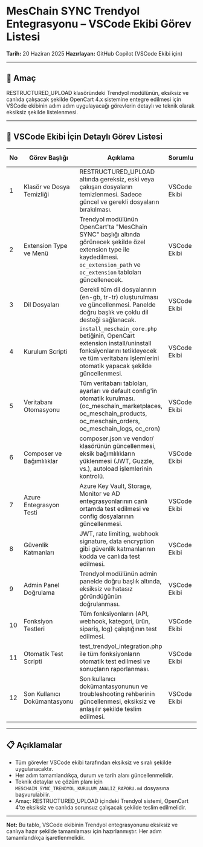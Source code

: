 # MesChain SYNC Trendyol Entegrasyonu – VSCode Ekibi Görev Listesi

**Tarih:** 20 Haziran 2025
**Hazırlayan:** GitHub Copilot (VSCode Ekibi için)

---

## 🎯 Amaç

RESTRUCTURED_UPLOAD klasöründeki Trendyol modülünün, eksiksiz ve canlıda çalışacak şekilde OpenCart 4.x sistemine entegre edilmesi için VSCode ekibinin adım adım uygulayacağı görevlerin detaylı ve teknik olarak eksiksiz şekilde listelenmesi.

---

## 📝 VSCode Ekibi İçin Detaylı Görev Listesi

| No | Görev Başlığı | Açıklama | Sorumlu | Durum | Tamamlanma Tarihi |
|----|---------------|----------|---------|-------|-------------------|
| 1  | Klasör ve Dosya Temizliği | RESTRUCTURED_UPLOAD altında gereksiz, eski veya çakışan dosyaların temizlenmesi. Sadece güncel ve gerekli dosyaların bırakılması. | VSCode Ekibi | ⬜ |  |
| 2  | Extension Type ve Menü | Trendyol modülünün OpenCart'ta "MesChain SYNC" başlığı altında görünecek şekilde özel extension type ile kaydedilmesi. `oc_extension_path` ve `oc_extension` tabloları güncellenecek. | VSCode Ekibi | ⬜ |  |
| 3  | Dil Dosyaları | Gerekli tüm dil dosyalarının (en-gb, tr-tr) oluşturulması ve güncellenmesi. Panelde doğru başlık ve çoklu dil desteği sağlanacak. | VSCode Ekibi | ⬜ |  |
| 4  | Kurulum Scripti | `install_meschain_core.php` betiğinin, OpenCart extension install/uninstall fonksiyonlarını tetikleyecek ve tüm veritabanı işlemlerini otomatik yapacak şekilde güncellenmesi. | VSCode Ekibi | ⬜ |  |
| 5  | Veritabanı Otomasyonu | Tüm veritabanı tabloları, ayarları ve default config'in otomatik kurulması. (oc_meschain_marketplaces, oc_meschain_products, oc_meschain_orders, oc_meschain_logs, oc_cron) | VSCode Ekibi | ⬜ |  |
| 6  | Composer ve Bağımlılıklar | composer.json ve vendor/ klasörünün güncellenmesi, eksik bağımlılıkların yüklenmesi (JWT, Guzzle, vs.), autoload işlemlerinin kontrolü. | VSCode Ekibi | ⬜ |  |
| 7  | Azure Entegrasyon Testi | Azure Key Vault, Storage, Monitor ve AD entegrasyonlarının canlı ortamda test edilmesi ve config dosyalarının güncellenmesi. | VSCode Ekibi | ⬜ |  |
| 8  | Güvenlik Katmanları | JWT, rate limiting, webhook signature, data encryption gibi güvenlik katmanlarının kodda ve canlıda test edilmesi. | VSCode Ekibi | ⬜ |  |
| 9  | Admin Panel Doğrulama | Trendyol modülünün admin panelde doğru başlık altında, eksiksiz ve hatasız göründüğünün doğrulanması. | VSCode Ekibi | ⬜ |  |
| 10 | Fonksiyon Testleri | Tüm fonksiyonların (API, webhook, kategori, ürün, sipariş, log) çalıştığının test edilmesi. | VSCode Ekibi | ⬜ |  |
| 11 | Otomatik Test Scripti | test_trendyol_integration.php ile tüm fonksiyonların otomatik test edilmesi ve sonuçların raporlanması. | VSCode Ekibi | ⬜ |  |
| 12 | Son Kullanıcı Dokümantasyonu | Son kullanıcı dokümantasyonunun ve troubleshooting rehberinin güncellenmesi, eksiksiz ve anlaşılır şekilde teslim edilmesi. | VSCode Ekibi | ⬜ |  |

---

## 📋 Açıklamalar

- Tüm görevler VSCode ekibi tarafından eksiksiz ve sıralı şekilde uygulanacaktır.
- Her adım tamamlandıkça, durum ve tarih alanı güncellenmelidir.
- Teknik detaylar ve çözüm planı için `MESCHAIN_SYNC_TRENDYOL_KURULUM_ANALIZ_RAPORU.md` dosyasına başvurulabilir.
- Amaç: RESTRUCTURED_UPLOAD içindeki Trendyol sistemi, OpenCart 4’te eksiksiz ve canlıda sorunsuz çalışacak şekilde teslim edilmelidir.

---

**Not:** Bu tablo, VSCode ekibinin Trendyol entegrasyonunu eksiksiz ve canlıya hazır şekilde tamamlaması için hazırlanmıştır. Her adım tamamlandıkça işaretlenmelidir.
